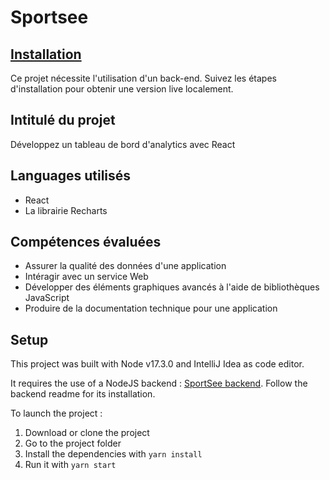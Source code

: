 # Sportsee

## [Installation](#Setup)

Ce projet nécessite l'utilisation d'un back-end. 
Suivez les étapes d'installation pour obtenir une version live localement.

## Intitulé du projet
Développez un tableau de bord d'analytics avec React

## Languages utilisés 
 - React 
 - La librairie Recharts  

## Compétences évaluées
- Assurer la qualité des données d'une application
- Intéragir avec un service Web
- Développer des éléments graphiques avancés à l'aide de bibliothèques JavaScript
- Produire de la documentation technique pour une application

## Setup

This project was built with Node v17.3.0 and IntelliJ Idea as code editor.

It requires the use of a NodeJS backend : [SportSee backend](https://github.com/Noucho/AntoninBouzy_12_03-06-22_backend).
Follow the backend readme for its installation.

To launch the project :

1. Download or clone the project
2. Go to the project folder
3. Install the dependencies with `yarn install`
4. Run it with `yarn start`
